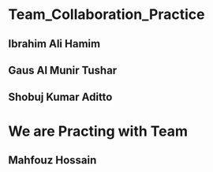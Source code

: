 # Team_Collaboration_Practice
## Ibrahim Ali Hamim
## Gaus Al Munir Tushar
## Shobuj Kumar Aditto
# We are Practing with Team
## Mahfouz Hossain
